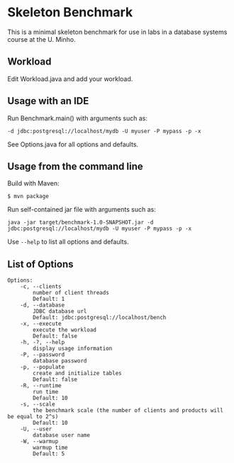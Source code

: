 # Skeleton Benchmark

This is a minimal skeleton benchmark for use in labs in
a database systems course at the U. Minho.

## Workload

Edit Workload.java and add your workload.

## Usage with an IDE

Run Benchmark.main() with arguments such as:

    -d jdbc:postgresql://localhost/mydb -U myuser -P mypass -p -x
    
See Options.java for all options and defaults.

## Usage from the command line

Build with Maven:
    
    $ mvn package
    
Run self-contained jar file with arguments such as:

    java -jar target/benchmark-1.0-SNAPSHOT.jar -d jdbc:postgresql://localhost/mydb -U myuser -P mypass -p -x
 
Use `--help` to list all options and defaults.

## List of Options
```
Options:
    -c, --clients
        number of client threads
        Default: 1
    -d, --database
        JDBC database url
        Default: jdbc:postgresql://localhost/bench
    -x, --execute
        execute the workload
        Default: false
    -h, -?, --help
        display usage information
    -P, --password
        database password
    -p, --populate
        create and initialize tables
        Default: false
    -R, --runtime
        run time
        Default: 10
    -s, --scale
        the benchmark scale (the number of clients and products will be equal to 2^s)
        Default: 10
    -U, --user
        database user name
    -W, --warmup
        warmup time
        Default: 5
```
